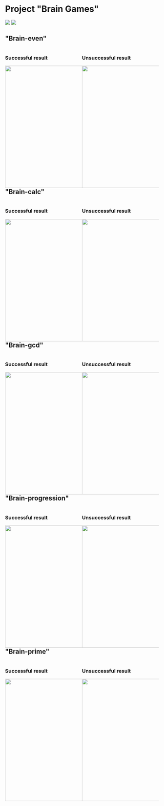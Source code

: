 <head>
  <h1>Project "Brain Games"</h1>

  <a href="https://codeclimate.com/github/Tadamory/frontend-project-lvl1/maintainability"><img src="https://api.codeclimate.com/v1/badges/be759b19bce417afaa59/maintainability" /></a>
  <a href="https://travis-ci.org/Tadamory/frontend-project-lvl1"> <img src="https://travis-ci.org/Tadamory/frontend-project-lvl1.svg?branch=master" /></a>

</head>

<body>

  <div> 
    <h2>"Brain-even"</h2>
    <div style="float: left; width: 50%">
      <h3>Successful result</h3>
      <a href="https://asciinema.org/a/270045"><img src="https://asciinema.org/a/270045.png" width="400"/></a>
    </div>
    <div style="float: left; width: 50%;">
      <h3>Unsuccessful result</h3>
      <a href="https://asciinema.org/a/270046"><img src="https://asciinema.org/a/270046.png" width="400"/></a>
    </div>
  </div>

  <div> 
    <h2>"Brain-calc"</h2>
    <div style="float: left; width: 50%;">
      <h3>Successful result</h3>
      <a href="https://asciinema.org/a/tbxWmnE0p5EBaoA6dUB9inqgW"><img src="https://asciinema.org/a/tbxWmnE0p5EBaoA6dUB9inqgW.png" width="400"/></a>
    </div>
    <div style="float: left; width: 50%;">
      <h3>Unsuccessful result</h3>
      <a href="https://asciinema.org/a/GmYAZXdQ5dxy2pARRhE95wey8"><img src="https://asciinema.org/a/GmYAZXdQ5dxy2pARRhE95wey8.png" width="400"/></a>
    </div>
  </div>

  <div> 
    <h2>"Brain-gcd"</h2>
    <div style="float: left; width: 50%;">
      <h3>Successful result</h3>
      <a href="https://asciinema.org/a/270051"><img src="https://asciinema.org/a/270051.png" width="400"/></a>
    </div>
    <div style="float: left; width: 50%;">
      <h3>Unsuccessful result</h3>
      <a href="https://asciinema.org/a/270052"><img src="https://asciinema.org/a/270052.png" width="400"/></a>
    </div>
  </div>

  <div> 
    <h2>"Brain-progression"</h2>
    <div style="float: left; width: 50%;">
      <h3>Successful result</h3>
      <a href="https://asciinema.org/a/270053"><img src="https://asciinema.org/a/270053.png" width="400"/></a>
    </div>
    <div style="float: left; width: 50%;">
      <h3>Unsuccessful result</h3>
      <a href="https://asciinema.org/a/270054"><img src="https://asciinema.org/a/270054.png" width="400"/></a>
    </div>
  </div>

  <div> 
    <h2>"Brain-prime"</h2>
    <div style="float: left; width: 50%;">
      <h3>Successful result</h3>
      <a href="https://asciinema.org/a/270055"><img src="https://asciinema.org/a/270055.png" width="400"/></a>
    </div>
    <div style="float: left; width: 50%;">
      <h3>Unsuccessful result</h3>
      <a href="https://asciinema.org/a/270056"><img src="https://asciinema.org/a/270056.png" width="400"/></a>
    </div>
  </div>

</body>